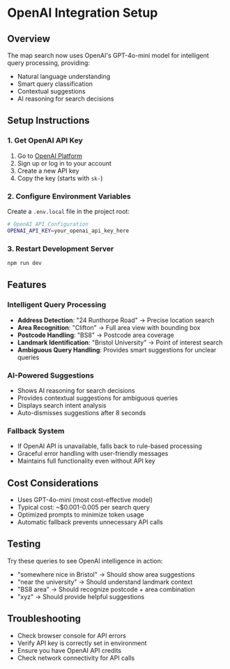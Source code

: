 # OpenAI Integration Setup

## Overview
The map search now uses OpenAI's GPT-4o-mini model for intelligent query processing, providing:
- Natural language understanding
- Smart query classification
- Contextual suggestions
- AI reasoning for search decisions

## Setup Instructions

### 1. Get OpenAI API Key
1. Go to [OpenAI Platform](https://platform.openai.com/api-keys)
2. Sign up or log in to your account
3. Create a new API key
4. Copy the key (starts with `sk-`)

### 2. Configure Environment Variables
Create a `.env.local` file in the project root:

```bash
# OpenAI API Configuration
OPENAI_API_KEY=your_openai_api_key_here
```

### 3. Restart Development Server
```bash
npm run dev
```

## Features

### Intelligent Query Processing
- **Address Detection**: "24 Runthorpe Road" → Precise location search
- **Area Recognition**: "Clifton" → Full area view with bounding box
- **Postcode Handling**: "BS8" → Postcode area coverage
- **Landmark Identification**: "Bristol University" → Point of interest search
- **Ambiguous Query Handling**: Provides smart suggestions for unclear queries

### AI-Powered Suggestions
- Shows AI reasoning for search decisions
- Provides contextual suggestions for ambiguous queries
- Displays search intent analysis
- Auto-dismisses suggestions after 8 seconds

### Fallback System
- If OpenAI API is unavailable, falls back to rule-based processing
- Graceful error handling with user-friendly messages
- Maintains full functionality even without API key

## Cost Considerations
- Uses GPT-4o-mini (most cost-effective model)
- Typical cost: ~$0.001-0.005 per search query
- Optimized prompts to minimize token usage
- Automatic fallback prevents unnecessary API calls

## Testing
Try these queries to see OpenAI intelligence in action:
- "somewhere nice in Bristol" → Should show area suggestions
- "near the university" → Should understand landmark context
- "BS8 area" → Should recognize postcode + area combination
- "xyz" → Should provide helpful suggestions

## Troubleshooting
- Check browser console for API errors
- Verify API key is correctly set in environment
- Ensure you have OpenAI API credits
- Check network connectivity for API calls

